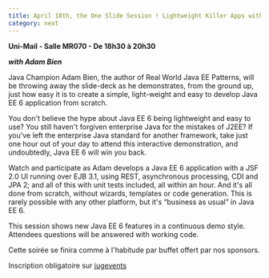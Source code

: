 ```yaml
---
title: April 18th, the One Slide Session ! Lightweight Killer Apps with Nothing But Vanilla Java EE 6
category: next
---
```


**Uni-Mail - Salle MR070 - De 18h30 à 20h30**

***with  Adam Bien***

Java Champion Adam Bien, the author of Real World Java EE Patterns, will be throwing away the slide-deck as he demonstrates,
from the ground up, just how easy it is to create a simple, light-weight and easy to develop Java EE 6 application from scratch.

You don't believe the hype about Java EE 6 being lightweight and easy to use?
You still haven't forgiven enterprise Java for the mistakes of J2EE?
If you've left the enterprise Java standard for another framework, take just one hour out of your day
to attend this interactive demonstration, and undoubtedly, Java EE 6 will win you back.

Watch and participate as Adam develops a Java EE 6 application with a JSF 2.0 UI running over EJB 3.1, using REST,
asynchronous processing, CDI and JPA 2; and all of this with unit tests included, all within an hour.
And it's all done from scratch, without wizards, templates or code generation.
This is rarely possible with any other platform, but it's “business as usual” in Java EE 6.

This session shows new Java EE 6 features in a continuous demo style. Attendees questions will be answered with working code.

Cette soirée se finira comme à l'habitude par buffet offert par nos sponsors.

Inscription obligatoire sur [jugevents](http://bit.ly/goV88n)